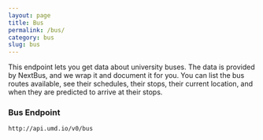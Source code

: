 ```yaml
---
layout: page
title: Bus
permalink: /bus/
category: bus
slug: bus
---
```


This endpoint lets you get data about university buses. The data is provided by NextBus, and we wrap it and document it for you. You can list the bus routes available, see their schedules, their stops, their current location, and when they are predicted to arrive at their stops.

<!-- EXAMPLE -->

### Bus Endpoint

`http://api.umd.io/v0/bus`

<!-- END -->
